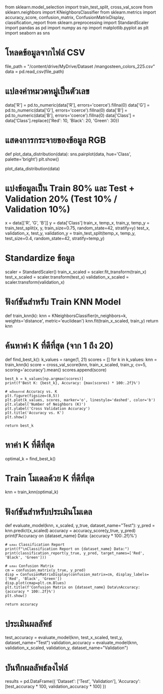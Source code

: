 from sklearn.model_selection import train_test_split, cross_val_score
from sklearn.neighbors import KNeighborsClassifier
from sklearn.metrics import accuracy_score, confusion_matrix, ConfusionMatrixDisplay, classification_report
from sklearn.preprocessing import StandardScaler
import pandas as pd
import numpy as np
import matplotlib.pyplot as plt
import seaborn as sns

# โหลดข้อมูลจากไฟล์ CSV
file_path = "/content/drive/MyDrive/Dataset /mangosteen_colors_225.csv"
data = pd.read_csv(file_path)

# แปลงค่าหมวดหมู่เป็นตัวเลข
data['R'] = pd.to_numeric(data['R'], errors='coerce').fillna(0)
data['G'] = pd.to_numeric(data['G'], errors='coerce').fillna(0)
data['B'] = pd.to_numeric(data['B'], errors='coerce').fillna(0)
data['Class'] = data['Class'].replace({'Red': 10, 'Black': 20, 'Green': 30})

# แสดงการกระจายของข้อมูล RGB
def plot_data_distribution(data):
    sns.pairplot(data, hue='Class', palette='bright')
    plt.show()

plot_data_distribution(data)

# แบ่งข้อมูลเป็น Train 80% และ Test + Validation 20% (Test 10% / Validation 10%)
x = data[['R', 'G', 'B']]
y = data['Class']
train_x, temp_x, train_y, temp_y = train_test_split(x, y, train_size=0.75, random_state=42, stratify=y)
test_x, validation_x, test_y, validation_y = train_test_split(temp_x, temp_y, test_size=0.4, random_state=42, stratify=temp_y)

# Standardize ข้อมูล
scaler = StandardScaler()
train_x_scaled = scaler.fit_transform(train_x)
test_x_scaled = scaler.transform(test_x)
validation_x_scaled = scaler.transform(validation_x)

# ฟังก์ชันสำหรับ Train KNN Model
def train_knn(k):
    knn = KNeighborsClassifier(n_neighbors=k, weights='distance', metric='euclidean')
    knn.fit(train_x_scaled, train_y)
    return knn

# ค้นหาค่า K ที่ดีที่สุด (จาก 1 ถึง 20)
def find_best_k():
    k_values = range(1, 21)
    scores = []
    for k in k_values:
        knn = train_knn(k)
        score = cross_val_score(knn, train_x_scaled, train_y, cv=5, scoring='accuracy').mean()
        scores.append(score)

    best_k = k_values[np.argmax(scores)]
    print(f'Best K: {best_k}, Accuracy: {max(scores) * 100:.2f}%')

    # พล็อตกราฟ Accuracy vs. K
    plt.figure(figsize=(8,5))
    plt.plot(k_values, scores, marker='o', linestyle='dashed', color='b')
    plt.xlabel('Number of Neighbors (K)')
    plt.ylabel('Cross Validation Accuracy')
    plt.title('Accuracy vs. K')
    plt.show()

    return best_k

# หาค่า K ที่ดีที่สุด
optimal_k = find_best_k()

# Train โมเดลด้วย K ที่ดีที่สุด
knn = train_knn(optimal_k)

# ฟังก์ชันสำหรับประเมินโมเดล
def evaluate_model(knn, x_scaled, y_true, dataset_name="Test"):
    y_pred = knn.predict(x_scaled)
    accuracy = accuracy_score(y_true, y_pred)
    print(f'Accuracy on {dataset_name} Data: {accuracy * 100:.2f}%')

    # แสดง Classification Report
    print(f"\nClassification Report on {dataset_name} Data:")
    print(classification_report(y_true, y_pred, target_names=['Red', 'Black', 'Green']))

    # แสดง Confusion Matrix
    cm = confusion_matrix(y_true, y_pred)
    disp = ConfusionMatrixDisplay(confusion_matrix=cm, display_labels=['Red', 'Black', 'Green'])
    disp.plot(cmap=plt.cm.Blues)
    plt.title(f'Confusion Matrix on {dataset_name} Data\nAccuracy: {accuracy * 100:.2f}%')
    plt.show()

    return accuracy

# ประเมินผลลัพธ์
test_accuracy = evaluate_model(knn, test_x_scaled, test_y, dataset_name="Test")
validation_accuracy = evaluate_model(knn, validation_x_scaled, validation_y, dataset_name="Validation")

# บันทึกผลลัพธ์ลงไฟล์
results = pd.DataFrame({
    'Dataset': ['Test', 'Validation'],
    'Accuracy': [test_accuracy * 100, validation_accuracy * 100]
})

